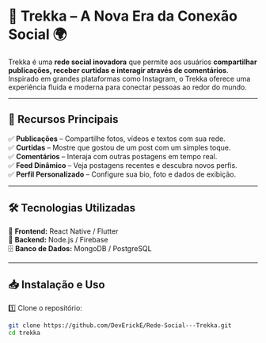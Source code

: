 # 🚀 Trekka – A Nova Era da Conexão Social 🌍  

Trekka é uma **rede social inovadora** que permite aos usuários **compartilhar publicações, receber curtidas e interagir através de comentários**. Inspirado em grandes plataformas como Instagram, o Trekka oferece uma experiência fluida e moderna para conectar pessoas ao redor do mundo.  

---

## 📌 Recursos Principais  
✅ **Publicações** – Compartilhe fotos, vídeos e textos com sua rede.  
✅ **Curtidas** – Mostre que gostou de um post com um simples toque.  
✅ **Comentários** – Interaja com outras postagens em tempo real.  
✅ **Feed Dinâmico** – Veja postagens recentes e descubra novos perfis.  
✅ **Perfil Personalizado** – Configure sua bio, foto e dados de exibição.  

---

## 🛠️ Tecnologias Utilizadas  
🚀 **Frontend:** React Native / Flutter  
🔧 **Backend:** Node.js / Firebase  
🗄️ **Banco de Dados:** MongoDB / PostgreSQL  

---

## 📥 Instalação e Uso  

1️⃣ Clone o repositório:  
```bash
git clone https://github.com/DevErickE/Rede-Social---Trekka.git
cd trekka
